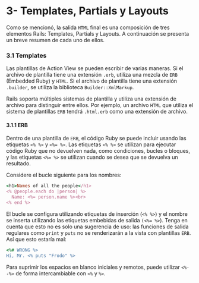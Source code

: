 # 3- Templates, Partials y Layouts

Como se mencionó, la salida `HTML` final es una composición de tres elementos Rails: Templates, Partials y Layouts. A continuación se presenta un breve resumen de cada uno de ellos.



### 3.1 Templates

Las plantillas de Action View se pueden escribir de varias maneras. Si el archivo de plantilla tiene una extensión `.erb`, utiliza una mezcla de `ERB` \(Embedded Ruby\) y `HTML`. Si el archivo de plantilla tiene una extensión `.builder`, se utiliza la biblioteca `Builder::XmlMarkup`.

Rails soporta múltiples sistemas de plantilla y utiliza una extensión de archivo para distinguir entre ellos. Por ejemplo, un archivo `HTML` que utiliza el sistema de plantillas `ERB` tendrá `.html.erb` como una extensión de archivo.

#### 3.1.1 ERB

Dentro de una plantilla de `ERB`, el código Ruby se puede incluir usando las etiquetas `<% %>` y `<%= %>`. Las etiquetas `<% %>` se utilizan para ejecutar código Ruby que no devuelven nada, como condiciones, bucles o bloques, y las etiquetas `<%= %>` se utilizan cuando se desea que se devuelva un resultado.

Considere el bucle siguiente para los nombres:

```ruby
<h1>Names of all the people</h1>
<% @people.each do |person| %>
  Name: <%= person.name %><br>
<% end %>
```

El bucle se configura utilizando etiquetas de inserción \(`<% %>`\) y el nombre se inserta utilizando las etiquetas embebidas de salida `(<%= %>`\). Tenga en cuenta que esto no es solo una sugerencia de uso: las funciones de salida regulares como `print` y `puts` no se renderizarán a la vista con plantillas `ERB`. Así que esto estaría mal:

```ruby
<%# WRONG %>
Hi, Mr. <% puts "Frodo" %>
```

Para suprimir los espacios en blanco iniciales y remotos, puede utilizar `<%-  -%>` de forma intercambiable con `<%` y `%>`.



